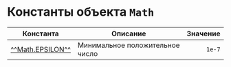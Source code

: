 # Константы объекта `Math`

| Константа          | Описание                   | Значение |
|-------------------|----------------------------|----------:|
| [^^Math.EPSILON^^](./Epsilon.md)         | Минимальное положительное число  | `1e-7`     |
